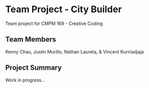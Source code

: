 # Team Project - City Builder

Team project for CMPM 169 - Creative Coding

## Team Members

Kenny Chau, Justin Murillo, Nathan Laureta, & Vincent Kurniadjaja

## Project Summary

Work in progress...
